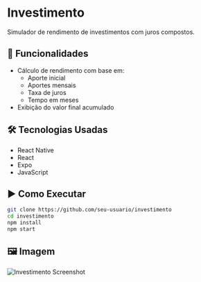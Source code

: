 # Investimento

Simulador de rendimento de investimentos com juros compostos.

## 🔧 Funcionalidades
- Cálculo de rendimento com base em:
  - Aporte inicial
  - Aportes mensais
  - Taxa de juros
  - Tempo em meses
- Exibição do valor final acumulado

## 🛠️ Tecnologias Usadas
- React Native
- React
- Expo
- JavaScript

## ▶️ Como Executar
```bash
git clone https://github.com/seu-usuario/investimento
cd investimento
npm install
npm start
```

## 🖼️ Imagem
![Investimento Screenshot](./assets/images/investimento.png)

